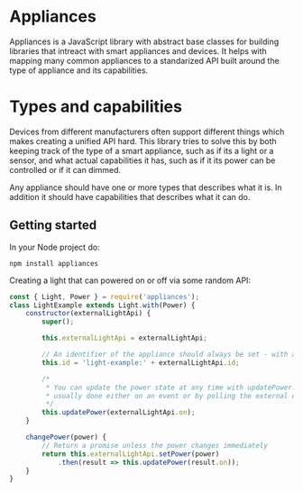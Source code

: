# Appliances

Appliances is a JavaScript library with abstract base classes for building
libraries that intreact with smart appliances and devices. It helps with
mapping many common appliances to a standarized API built around the type of
appliance and its capabilities.

# Types and capabilities

Devices from different manufacturers often support different things which makes
creating a unified API hard. This library tries to solve this by both keeping
track of the type of a smart appliance, such as if its a light or a sensor,
and what actual capabilities it has, such as if it its power can be controlled
or if it can dimmed.

Any appliance should have one or more types that describes what it is. In
addition it should have capabilities that describes what it can do.

## Getting started

In your Node project do:

```
npm install appliances
```

Creating a light that can powered on or off via some random API:

```javascript
const { Light, Power } = require('appliances');
class LightExample extends Light.with(Power) {
	constructor(externalLightApi) {
		super();

		this.externalLightApi = externalLightApi;

		// An identifier of the appliance should always be set - with a namespace
		this.id = 'light-example:' + externalLightApi.id;

		/*
		 * You can update the power state at any time with updatePower. This
		 * usually done either on an event or by polling the external device.
		 */
		this.updatePower(externalLightApi.on);
	}

	changePower(power) {
		// Return a promise unless the power changes immediately
		return this.externalLightApi.setPower(power)
			.then(result => this.updatePower(result.on));
	}
}
```
